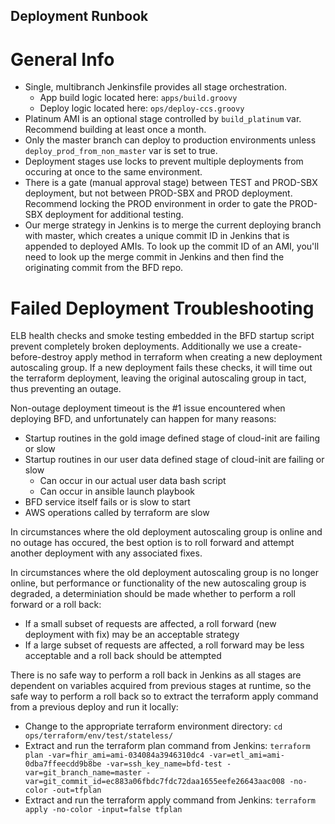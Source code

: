 Deployment Runbook
------------------

# General Info

- Single, multibranch Jenkinsfile provides all stage orchestration.
  - App build logic located here: `apps/build.groovy`
  - Deploy logic located here: `ops/deploy-ccs.groovy`
- Platinum AMI is an optional stage controlled by `build_platinum` var.  Recommend building at least once a month.
- Only the master branch can deploy to production environments unless `deploy_prod_from_non_master` var is set to true.
- Deployment stages use locks to prevent multiple deployments from occuring at once to the same environment.
- There is a gate (manual approval stage) between TEST and PROD-SBX deployment, but not between PROD-SBX and PROD deployment.  Recommend locking the PROD environment in order to gate the PROD-SBX deployment for additional testing.
- Our merge strategy in Jenkins is to merge the current deploying branch with master, which creates a unique commit ID in Jenkins that is appended to deployed AMIs.  To look up the commit ID of an AMI, you'll need to look up the merge commit in Jenkins and then find the originating commit from the BFD repo.

# Failed Deployment Troubleshooting

ELB health checks and smoke testing embedded in the BFD startup script prevent completely broken deployments.  Additionally we use a create-before-destroy apply method in terraform when creating a new deployment autoscaling group.  If a new deployment fails these checks, it will time out the terraform deployment, leaving the original autoscaling group in tact, thus preventing an outage.

Non-outage deployment timeout is the #1 issue encountered when deploying BFD, and unfortunately can happen for many reasons:
- Startup routines in the gold image defined stage of cloud-init are failing or slow
- Startup routines in our user data defined stage of cloud-init are failing or slow
  - Can occur in our actual user data bash script
  - Can occur in ansible launch playbook
- BFD service itself fails or is slow to start
- AWS operations called by terraform are slow

In circumstances where the old deployment autoscaling group is online and no outage has occured, the best option is to roll forward and attempt another deployment with any associated fixes.

In circumstances where the old deployment autoscaling group is no longer online, but performance or functionality of the new autoscaling group is degraded, a determiniation should be made whether to perform a roll forward or a roll back:
- If a small subset of requests are affected, a roll forward (new deployment with fix) may be an acceptable strategy
- If a large subset of requests are affected, a roll forward may be less acceptable and a roll back should be attempted

There is no safe way to perform a roll back in Jenkins as all stages are dependent on variables acquired from previous stages at runtime, so the safe way to perform a roll back so to extract the terraform apply command from a previous deploy and run it locally:
- Change to the appropriate terraform environment directory: `cd ops/terraform/env/test/stateless/`
- Extract and run the terraform plan command from Jenkins: `terraform plan -var=fhir_ami=ami-034084a3946310dc4 -var=etl_ami=ami-0dba7ffeecdd9b8be -var=ssh_key_name=bfd-test -var=git_branch_name=master -var=git_commit_id=ec883a06fbdc7fdc72daa1655eefe26643aac008 -no-color -out=tfplan`
- Extract and run the terraform apply command from Jenkins: `terraform apply -no-color -input=false tfplan`
